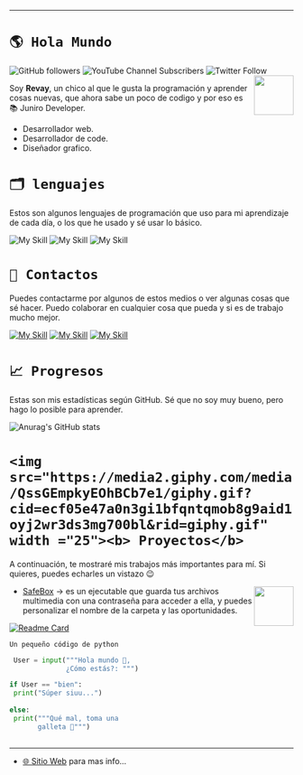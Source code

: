 
---
# ``🌎 Hola Mundo``
![GitHub followers](https://img.shields.io/github/followers/revay3d) ![YouTube Channel Subscribers](https://img.shields.io/youtube/channel/subscribers/UCE7NWSOlaZ4IOXfIuBip_kQ) ![Twitter Follow](https://img.shields.io/twitter/follow/revayDev) <img align='right' src="https://i.ibb.co/zr4fNfh/Iz6o-UDs-AAAAASUVORK5-CYII.png" width="70">

Soy **Revay**, un chico al que le gusta la programación y aprender cosas nuevas, que ahora sabe un poco de codigo y por eso es 📚 Juniro Developer.

* Desarrollador web.
* Desarrollador de code.
* Diseñador grafico.

# ``🗂 lenguajes``
Estos son algunos lenguajes de programación que uso para mi aprendizaje de cada día, o los que he usado y sé usar lo básico.

![My Skill](https://skillicons.dev/icons?i=py) ![My Skill](https://skillicons.dev/icons?i=html) ![My Skill](https://skillicons.dev/icons?i=css) 

# ``📣 Contactos``
Puedes contactarme por algunos de estos medios o ver algunas cosas que sé hacer. Puedo colaborar en cualquier cosa que pueda y si es de trabajo mucho mejor.

[![My Skill](https://skillicons.dev/icons?i=discord)](https://discord.com/users/1066481602403766313) [![My Skill](https://skillicons.dev/icons?i=twitter)](https://twitter.com/revayDev?s=09) [![My Skill](https://skillicons.dev/icons?i=github)](https://github.com/Revay3d) 

# ``📈 Progresos``
Estas son mis estadísticas según GitHub. Sé que no soy muy bueno, pero hago lo posible para aprender.

![Anurag's GitHub stats](https://github-readme-stats.vercel.app/api?username=revay3d&show_icons=true&theme=dark)


# ``<img src="https://media2.giphy.com/media/QssGEmpkyEOhBCb7e1/giphy.gif?cid=ecf05e47a0n3gi1bfqntqmob8g9aid1oyj2wr3ds3mg700bl&rid=giphy.gif" width ="25"><b> Proyectos</b>``
A continuación, te mostraré mis trabajos más importantes para mí. Si quieres, puedes echarles un vistazo 😉

* [SafeBox](https://github.com/Revay3d/SafeBox) -> <img align='right' src="https://i.ibb.co/xfK8r48/IMG-20230712-WA0000-1.jpg" width="70"> es un ejecutable que guarda tus archivos multimedia con una contraseña para acceder a ella, y puedes personalizar el nombre de la carpeta y las oportunidades.

[![Readme Card](https://github-readme-stats.vercel.app/api/pin/?username=revay3d&repo=SafeBox)](https://github.com/revay3d/SafeBox)

`Un pequeño código de python`
```Python
 User = input("""Hola mundo 👋,
              ¿Cómo estás?: """)

if User == "bien":
 print("Súper siuu...")
 
else:
 print("""Qué mal, toma una 
       galleta 🍪""")
 
```
---

* [🌐 Sitio Web](https://revaydev.neocities.org/) para mas info...
